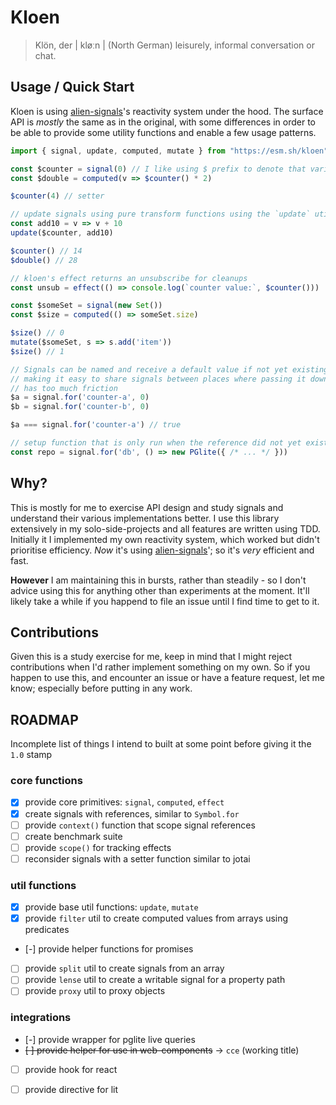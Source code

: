 # Kloen

> Klön, der | kløːn |
>   (North German) leisurely, informal conversation or chat.

## Usage / Quick Start

Kloen is using [alien-signals]'s reactivity system under the hood. The
surface API is *mostly* the same as in the original, with some differences
in order to be able to provide some utility functions and enable a few usage
patterns.


```js
import { signal, update, computed, mutate } from "https://esm.sh/kloen"

const $counter = signal(0) // I like using $ prefix to denote that variable contains a signal
const $double = computed(v => $counter() * 2)

$counter(4) // setter

// update signals using pure transform functions using the `update` utility
const add10 = v => v + 10
update($counter, add10)

$counter() // 14
$double() // 28

// kloen's effect returns an unsubscribe for cleanups
const unsub = effect(() => console.log(`counter value:`, $counter()))

const $someSet = signal(new Set())
const $size = computed(() => someSet.size)

$size() // 0
mutate($someSet, s => s.add('item'))
$size() // 1

// Signals can be named and receive a default value if not yet existing,
// making it easy to share signals between places where passing it down is
// has too much friction
$a = signal.for('counter-a', 0)
$b = signal.for('counter-b', 0)

$a === signal.for('counter-a') // true

// setup function that is only run when the reference did not yet exist.
const repo = signal.for('db', () => new PGlite({ /* ... */ }))
```


## Why?

This is mostly for me to exercise API design and study signals and understand their various implementations better. 
I use this library extensively in my solo-side-projects and all features are written using TDD.
Initially it I implemented my own reactivity system, which worked but didn't prioritise efficiency.
*Now* it's using [alien-signals]'; so it's *very* efficient and fast.

**However** I am maintaining this in bursts, rather than steadily - so I don't advice using this for anything other than experiments at the moment.
It'll likely take a while if you happend to file an issue until I find time to get to it.

## Contributions

Given this is a study exercise for me, keep in mind that I might reject contributions when I'd rather implement something on my own.
So if you happen to use this, and encounter an issue or have a feature request, let me know; especially before putting in any work.

## ROADMAP

Incomplete list of things I intend to built at some point before giving it the `1.0` stamp

### core functions
- [x] provide core primitives: `signal`, `computed`, `effect`
- [x] create signals with references, similar to `Symbol.for`
- [ ] provide `context()` function that scope signal references
- [ ] create benchmark suite
- [ ] provide `scope()` for tracking effects
- [ ] reconsider signals with a setter function similar to jotai

### util functions
- [x] provide base util functions: `update`, `mutate`
- [x] provide `filter` util to create computed values from arrays using predicates
- [-] provide helper functions for promises
- [ ] provide `split` util to create signals from an array
- [ ] provide `lense` util to create a writable signal for a property path
- [ ] provide `proxy` util to proxy objects

### integrations

- [-] provide wrapper for pglite live queries
- ~~[ ] provide helper for use in web-components~~ -> `cce` (working title)
- [ ] provide hook for react
- [ ] provide directive for lit


[alien-signals]: https://github.com/stackblitz/alien-signals
